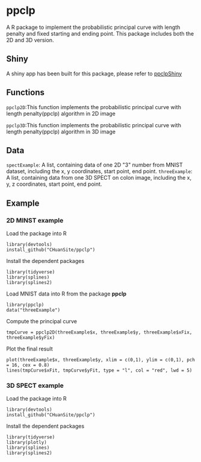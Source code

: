 # ppclp

A R package to implement the probabilistic principal curve with length penalty and fixed starting and ending point. This package includes both the 2D and 3D version. 

## Shiny
A shiny app has been built for this package, please refer to [ppclpShiny](https://ppclp.shinyapps.io/ppclpShiny/)

## Functions
```ppclp2D```:This function implements the probabilistic principal curve with length penalty(ppclp) algorithm in 2D image

```ppclp3D```:This function implements the probabilistic principal curve with length penalty(ppclp) algorithm in 3D image

##  Data
```spectExample```: A list, containing data of one 2D "3" number from MNIST dataset, including the x, y coordinates, start point, end point.
```threeExample```: A list, containing data from one 3D SPECT on colon image, including the x, y, z coordinates, start point, end point.

## Example
### 2D MINST example
Load the package into R
```
library(devtools)
install_github("CHuanSite/ppclp")
```
Install the dependent packages
```
library(tidyverse)
library(splines)
library(splines2)
```
Load MNIST data into R from the package **ppclp**
```
library(ppclp)
data("threeExample")
```
Compute the principal curve 
```
tmpCurve = ppclp2D(threeExample$x, threeExample$y, threeExample$xFix, threeExample$yFix)
```
Plot the final result
```
plot(threeExample$x, threeExample$y, xlim = c(0,1), ylim = c(0,1), pch = 16, cex = 0.8)
lines(tmpCurve$xFit, tmpCurve$yFit, type = "l", col = "red", lwd = 5)
```

### 3D SPECT example
Load the package into R
```
library(devtools)
install_github("CHuanSite/ppclp")
```
Install the dependent packages
```
library(tidyverse)
library(plotly)
library(splines)
library(splines2)
```
